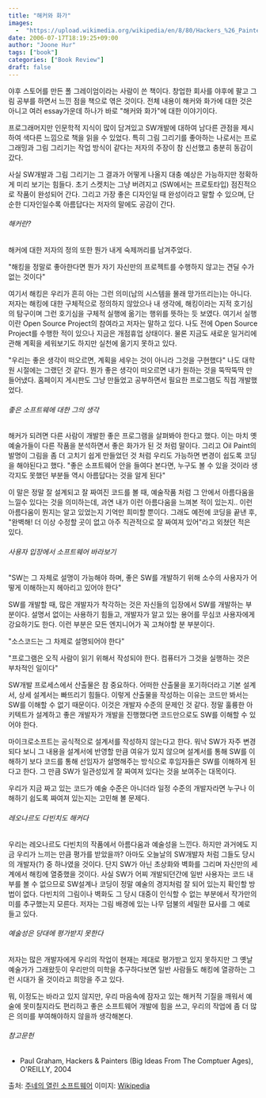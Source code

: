 ```yaml
---
title: "해커와 화가"
images:
  -  "https://upload.wikimedia.org/wikipedia/en/8/80/Hackers_%26_Painters.jpg"
date: 2006-07-17T18:19:25+09:00
author: "Joone Hur"
tags: ["book"]
categories: ["Book Review"]
draft: false
---
```

야후 스토어를 만든 폴 그레이엄이라는 사람이 쓴 책이다. 창업한 회사를 야후에 팔고 그림 공부를 하면서 느낀 점을 책으로 엮은 것이다. 전체 내용이 해커와 화가에 대한 것은 아니고 여러 essay가운데 하나가 바로 "해커와 화가"에 대한 이야기이다.

프로그래머지만 인문학적 지식이 많이 담겨있고 SW개발에 대하여 남다른 관점을 제시하여 색다른 느낌으로 책을 읽을 수 있었다. 특히 그림 그리기를 좋아하는 나로서는 프로그래밍과 그림 그리기는 작업 방식이 같다는 저자의 주장이 참 신선했고 충분히 동감이 갔다.

사실 SW개발과 그림 그리기는 그 결과가 어떻게 나올지 대충 예상은 가능하지만 정확하게 미리 보기는 힘들다. 초기 스켓치는 그냥 버려지고 (SW에서는 프로토타입) 점진적으로 작품이 완성되어 간다. 그리고 가장 좋은 디자인일 때 완성이라고 말할 수 있으며, 단순한 디자인일수록 아름답다는 저자의 말에도 공감이 간다.

###### 해커란? 

해커에 대한 저자의 정의 또한 뭔가 내게 숙제꺼리를 남겨주었다.

"해킹을 정말로 좋아한다면 뭔가 자기 자신만의 프로젝트를 수행하지 않고는 견딜 수가 없는 것이다"

여기서 해킹은 우리가 흔히 아는 그런 의미(남의 시스템을 몰래 망가뜨리는)는 아니다.   저자는 해킹에 대한 구체적으로 정의하지 않았으나 내 생각에, 해킹이라는 지적 호기심의 탐구이며 그런 호기심을 구체적 실행에 옮기는 행위를 뜻하는 듯 보였다. 여기서 실행이란  Open Source Project의 참여라고 저자는 말하고 있다.
나도 전에 Open Source Project를 수행한 적이 있으나 지금은 개점휴업 상태이다. 물론 지금도 새로운 일거리에 관해 계획을 세워보기도 하지만 실천에 옮기지 못하고 있다.

"우리는 좋은 생각이 떠오르면, 계획을 세우는 것이 아니라 그것을 구현했다"
나도 대학원 시절에는 그랬던 것 같다. 뭔가 좋은 생각이 떠오르면 내가 원하는 것을  뚝딱뚝딱 만들어냈다. 홈페이지 게시판도 그냥 만들었고 공부하면서 필요한 프로그램도 직접 개발했었다.

###### 좋은 소프트웨에 대한 그의 생각

해커가 되려면 다른 사람이 개발한 좋은 프로그램을 살펴봐야 한다고 했다. 이는 마치 옛 예술가들이 다른 작품을 분석하면서 좋은 화가가 된 것 처럼 말이다. 그리고 Oil Paint의 발명이 그림을 좀 더 고치기 쉽게 만들었던 것 처럼 우리도 가능하면 변경이 쉽도록 코딩을 해야된다고 했다.
 "좋은 소프트웨어 안을 들여다 본다면, 누구도 볼 수 있을 것이라 생각지도 못했던 부분들 역시
아름답다는 것을 알게 된다"

이 말은 정말 잘 설계되고 잘 짜여진 코드를 볼 때, 예술작품 처럼 그 안에서 아름다움을 느낄수 있다는 것을 의미하는데, 과연 내가 이런 아름다움을 느껴본 적이 있는지.. 이런 아름다움이 뭔지는 알고 있었는지 기억만 희미할 뿐이다. 그래도 예전에 코딩을 끝낸 후, "완벽해! 더 이상 수정할 곳이 없고 아주 직관적으로 잘 짜여져 있어"라고 외쳤던 적은 있다.

###### 사용자 입장에서  소프트웨어 바라보기

"SW는 그 자체로 설명이 가능해야 하며, 좋은  SW를 개발하기 위해 소수의 사용자가 어떻게 이해하는지 헤아리고 있어야 한다"

SW를 개발할 때, 많은 개발자가 착각하는 것은 자신들의 입장에서 SW를 개발하는 부분이다. 설명서 없이는 사용하기 힘들고, 개발자가 알고 있는 용어를 무심코 사용자에게 강요하기도 한다. 이런 부분은 모든 엔지니어가 꼭 고쳐야할 분 부분이다.

"소스코드는 그 차제로 설명되어야 한다"

"프로그램은 오직 사람이  읽기 위해서 작성되야 한다. 컴퓨터가 그것을 실행하는 것은 부차적인 일이다"

SW개발 프로세스에서 산출물은 참 중요하다. 어떠한 산출물을 포기하더라고 기본 설계서, 상세 설계서는 빠뜨리기 힘들다. 이렇게 산출물을 작성하는 이유는 코드만 봐서는 SW를 이해할 수 없기 때문이다. 이것은 개발자 수준의 문제인 것 같다. 정말 훌륭한 아키텍트가 설계하고 좋은 개발자가 개발을 진행했다면 코드만으로도 SW를 이해할 수 있어야 한다.

마이크로소프트는 공식적으로 설계서를 작성하지 않는다고 한다. 워낙 SW가 자주 변경되다 보니 그 내용을 설계서에 반영할 만큼 여유가 있지 않으며 설계서를 통해 SW를 이해하기 보다 코드를 통해 선임자가 설명해주는 방식으로 후임자들은 SW를 이해하게 된다고 한다. 그 만큼 SW가 일관성있게 잘 짜여져 있다는 것을 보여주는 대목이다.

우리가 지금 짜고 있는 코드가 예술 수준은 아니더라 일정 수준의 개발자라면 누구나 이해하기 쉽도록 짜여져 있는지는 고민해 볼 문제다.

###### 레오나르도 다빈치도 해커다 

우리는 레오나르도 다빈치의 작품에서 아름다움과 예술성을 느낀다. 하지만 과거에도 지금 우리가 느끼는 만큼 평가를 받았을까? 아마도 오늘날의 SW개발자 처럼 그들도 당시의 개발자(?) 중 하나였을 것이다. 단지 SW가 아닌 초상화와 벽화를 그리며 자신만의 세계에서 해킹에 열중했을 것이다. 사실 SW가 어찌 개발되던간에 일반 사용자는 코드 내부를 볼 수 없으므로 SW설계나 코딩이 정말 예술의 경지처럼 잘 되어 있는지 확인할 방법이 없다. 다빈치의 그림이나 벽화도 그 당시 대중이 인식할 수 없는 부분에서 작가만의 미를 추구했는지 모른다. 저자는 그림 배경에 있는 나무 덤불의 세밀한 묘사를 그 예로 들고 있다.

###### 예술성은 당대에 평가받지 못한다

저자는 많은 개발자에게 우리의  작업이 현재는 제대로 평가받고 있지 못하지만 그 옛날 예술가가 그래왔듯이 우리만의 미학을 추구하다보면 일반 사람들도 해킹에 열광하는 그런 시대가 올 것이라고 희망을 주고 있다.

뭐, 이정도는 바라고 있지  않지만, 우리 마음속에 잠자고 있는 해커적  기질을 깨워서 예술에 못미칠지라도 편리하고 좋은 소프트웨어 개발에 힘을 쓰고, 우리의 작업에 좀 더 많은 의미를 부여해야하지 않을까 생각해본다.

###### 참고문헌

* Paul Graham, Hackers & Painters (Big Ideas From The Comptuer Ages), O'REILLY, 2004

출처:  [주네의 열린 소프트웨어](https://opensoftware.tistory.com/entry/해커와-화가?category=362484)
이미지: [Wikipedia](https://en.wikipedia.org/wiki/File:Hackers_%26_Painters.jpg)
